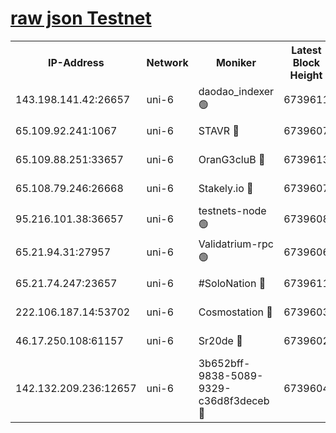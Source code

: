 [raw json Testnet](https://rpc-check.junot.stavr.tech/junot/rpc-junot-result.json)
=


<table><tr><th>IP-Address</th><th>Network</th><th>Moniker</th><th>Latest Block Height</th><th>Earliest Block Height</th><th>Catching Up</th><th>Tx Index</th><th>Voting Power</th><th>Scan Time</th></tr><tr><td>143.198.141.42:26657</td><td>uni-6</td><td>daodao_indexer 🟢</td><td>6739611</td><td>1</td><td>False</td><td>off</td><td>0</td><td>2024-01-05T00:39:32.157870280UTC</td></tr><tr><td>65.109.92.241:1067</td><td>uni-6</td><td>STAVR 🔴</td><td>6739607</td><td>1138541</td><td>False</td><td>on</td><td>6042</td><td>2024-01-05T00:39:21.757710221UTC</td></tr><tr><td>65.109.88.251:33657</td><td>uni-6</td><td>OranG3cluB 🔴</td><td>6739613</td><td>1138541</td><td>False</td><td>on</td><td>11</td><td>2024-01-05T00:39:36.643136690UTC</td></tr><tr><td>65.108.79.246:26668</td><td>uni-6</td><td>Stakely.io 🔴</td><td>6739607</td><td>1570872</td><td>False</td><td>on</td><td>1358933</td><td>2024-01-05T00:39:22.183038618UTC</td></tr><tr><td>95.216.101.38:36657</td><td>uni-6</td><td>testnets-node 🟢</td><td>6739608</td><td>1615130</td><td>False</td><td>on</td><td>0</td><td>2024-01-05T00:39:24.668257601UTC</td></tr><tr><td>65.21.94.31:27957</td><td>uni-6</td><td>Validatrium-rpc 🟢</td><td>6739606</td><td>2943363</td><td>False</td><td>on</td><td>0</td><td>2024-01-05T00:39:17.198082072UTC</td></tr><tr><td>65.21.74.247:23657</td><td>uni-6</td><td>#SoloNation 🔴</td><td>6739611</td><td>5208001</td><td>False</td><td>on</td><td>112</td><td>2024-01-05T00:39:31.179405369UTC</td></tr><tr><td>222.106.187.14:53702</td><td>uni-6</td><td>Cosmostation 🔴</td><td>6739603</td><td>5344501</td><td>False</td><td>on</td><td>110003</td><td>2024-01-05T00:39:14.684549634UTC</td></tr><tr><td>46.17.250.108:61157</td><td>uni-6</td><td>Sr20de 🔴</td><td>6739602</td><td>6419777</td><td>False</td><td>on</td><td>28</td><td>2024-01-05T00:39:08.879826667UTC</td></tr><tr><td>142.132.209.236:12657</td><td>uni-6</td><td>3b652bff-9838-5089-9329-c36d8f3deceb 🔴</td><td>6739604</td><td>6721280</td><td>False</td><td>on</td><td>157563</td><td>2024-01-05T00:39:13.265442654UTC</td></tr></table>